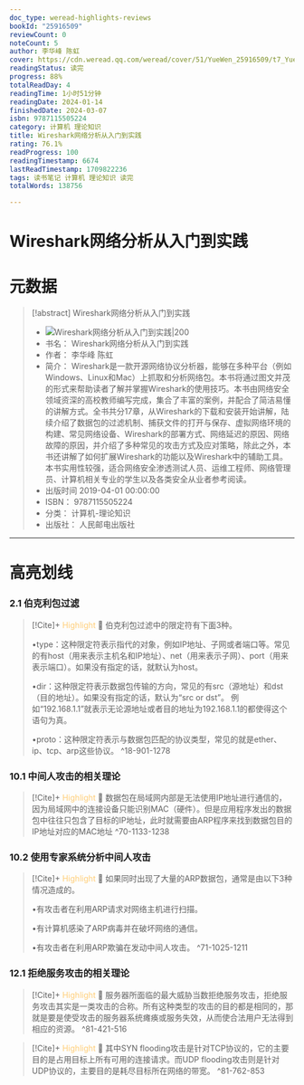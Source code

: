 ```yaml
---
doc_type: weread-highlights-reviews
bookId: "25916509"
reviewCount: 0
noteCount: 5
author: 李华峰 陈虹
cover: https://cdn.weread.qq.com/weread/cover/51/YueWen_25916509/t7_YueWen_25916509.jpg
readingStatus: 读完
progress: 88%
totalReadDay: 4
readingTime: 1小时51分钟
readingDate: 2024-01-14
finishedDate: 2024-03-07
isbn: 9787115505224
category: 计算机 理论知识
title: Wireshark网络分析从入门到实践
rating: 76.1%
readProgress: 100
readingTimestamp: 6674
lastReadTimestamp: 1709822236
tags: 读书笔记 计算机 理论知识 读完
totalWords: 138756

---
```


# Wireshark网络分析从入门到实践

# 元数据
> [!abstract] Wireshark网络分析从入门到实践
> - ![ Wireshark网络分析从入门到实践|200](https://cdn.weread.qq.com/weread/cover/51/YueWen_25916509/t7_YueWen_25916509.jpg)
> - 书名： Wireshark网络分析从入门到实践
> - 作者： 李华峰 陈虹
> - 简介： Wireshark是一款开源网络协议分析器，能够在多种平台（例如Windows、Linux和Mac）上抓取和分析网络包。本书将通过图文并茂的形式来帮助读者了解并掌握Wireshark的使用技巧。本书由网络安全领域资深的高校教师编写完成，集合了丰富的案例，并配合了简洁易懂的讲解方式。全书共分17章，从Wireshark的下载和安装开始讲解，陆续介绍了数据包的过滤机制、捕获文件的打开与保存、虚拟网络环境的构建、常见网络设备、Wireshark的部署方式、网络延迟的原因、网络故障的原因，并介绍了多种常见的攻击方式及应对策略，除此之外，本书还讲解了如何扩展Wireshark的功能以及Wireshark中的辅助工具。本书实用性较强，适合网络安全渗透测试人员、运维工程师、网络管理员、计算机相关专业的学生以及各类安全从业者参考阅读。
> - 出版时间 2019-04-01 00:00:00
> - ISBN： 9787115505224
> - 分类： 计算机-理论知识
> - 出版社： 人民邮电出版社



---

# 高亮划线
### 2.1 伯克利包过滤


> [!Cite]+ <span style="color: #ffce78;">Highlight</span>
> 📌 伯克利包过滤中的限定符有下面3种。
>
>  •type：这种限定符表示指代的对象，例如IP地址、子网或者端口等。常见的有host（用来表示主机名和IP地址）、net（用来表示子网）、port（用来表示端口）。如果没有指定的话，就默认为host。
>
>  •dir：这种限定符表示数据包传输的方向，常见的有src（源地址）和dst（目的地址）。如果没有指定的话，默认为“src or dst”。
> 例如“192.168.1.1”就表示无论源地址或者目的地址为192.168.1.1的都使得这个语句为真。
>
>  •proto：这种限定符表示与数据包匹配的协议类型，常见的就是ether、ip、tcp、arp这些协议。
> ^18-901-1278
### 10.1 中间人攻击的相关理论


> [!Cite]+ <span style="color: #ffce78;">Highlight</span>
> 📌 数据包在局域网内部是无法使用IP地址进行通信的，因为局域网中的连接设备只能识别MAC（硬件）。但是应用程序发出的数据包中往往只包含了目标的IP地址，此时就需要由ARP程序来找到数据包目的IP地址对应的MAC地址
> ^70-1133-1238
### 10.2 使用专家系统分析中间人攻击


> [!Cite]+ <span style="color: #ffce78;">Highlight</span>
> 📌 如果同时出现了大量的ARP数据包，通常是由以下3种情况造成的。
>
>  •有攻击者在利用ARP请求对网络主机进行扫描。
>
>  •有计算机感染了ARP病毒并在破坏网络的通信。
>
>  •有攻击者在利用ARP欺骗在发动中间人攻击。
> ^71-1025-1211
### 12.1 拒绝服务攻击的相关理论


> [!Cite]+ <span style="color: #ffce78;">Highlight</span>
> 📌 服务器所面临的最大威胁当数拒绝服务攻击，拒绝服务攻击其实是一类攻击的合称。所有这种类型的攻击的目的都是相同的，那就是要是使受攻击的服务器系统瘫痪或服务失效，从而使合法用户无法得到相应的资源。
> ^81-421-516


> [!Cite]+ <span style="color: #ffce78;">Highlight</span>
> 📌 其中SYN flooding攻击是针对TCP协议的，它的主要目的是占用目标上所有可用的连接请求。而UDP flooding攻击则是针对UDP协议的，主要目的是耗尽目标所在网络的带宽。
> ^81-762-853


